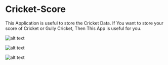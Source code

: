 # Cricket-Score
This Application is useful to store the Cricket Data.
If You want to store your score of Cricket or Gully Cricket, Then This App is useful for you.

![alt text](https://photos.google.com/photo/AF1QipPj6mBFRHQukQug2qbKNuaok-JuH0Oo-xtE4SO5)

![alt text](https://photos.google.com/photo/AF1QipMgJS7YhysERFlNeLTG3woBXEO1Cl3MZbZcN2TA)

![alt text](https://photos.google.com/photo/AF1QipPs7QDVHLXQ9Ht0xmCFsee9rcJGKPX03bBHTApo)
